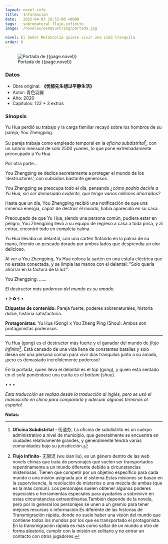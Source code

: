 ```yaml
---
layout: novel-info
title:  Información
date:   2025-04-03 19:51:00 +0000
tags:   sobrenatural flujo-infinito
image:  /novelas/esmqvuvt/img/portada.jpg

novel: El Señor Melancolía quiere vivir una vida tranquila
order: 0
---
```


<figure>
    <img src="{{ site.baseurl }}{{page.image}}" alt="Portada de {{page.novel}}">
    <figcaption>Portada de {{page.novel}}</figcaption>
</figure>

### Datos

- Obra original: **《忧郁先生想过平静生活》**
- Autor: 青色羽翼
- Año: 2020
- Capítulos: 122 + 3 extras

### Sinopsis

Yu Hua perdió su trabajo y la carga familiar recayó sobre los hombros de su pareja, You Zhengping.

Su pareja trabaja como empleado temporal en la _oficina subdistrital_[^1], con un salario mensual de solo 2500 yuanes, lo que pone extremadamente preocupado a Yu Hua.

Por otra parte...

You Zhengping se dedica secretamente a proteger el mundo de los 'destructores', con subsidios bastante generosos.

You Zhengping se preocupa todo el día, pensando _¿cómo podría decirle a Yu Hua, sin ser demasiado evidente, que tengo varios millones ahorrados?_

Hasta que un día, You Zhengping recibió una notificación de que una inmensa energía, capaz de destruir el mundo, había aparecido en su casa.

Preocupado de que Yu Hua, siendo una persona común, pudiera estar en peligro, You Zhengping llevó a su equipo de regreso a casa a toda prisa, y al entrar, encontró todo en completa calma.

Yu Hua llevaba un delantal, con una sartén flotando en la palma de su mano, friendo un pescado dorado por ambos lados que desprendía un olor delicioso.

Al ver a You Zhengping, Yu Hua coloca la sartén en una estufa eléctrica que no estaba conectada, y se limpia las manos con el delantal: "Solo quería ahorrar en la factura de la luz".

You Zhengping: ……

_El destructor más poderoso del mundo es su amado._



• ⊱✿⊰ •

**Etiquetas de contenido:** Pareja fuerte, poderes sobrenaturales, historia dulce, historia satisfactoria.

**Protagonistas:** Yu Hua (Gong) x You Zheng Ping (Shou). Ambos son protagonistas poderosos.

---

Yu Hua (gong) es el destructor más fuerte y el ganador del mundo de _flujo infinito_[^2]. Está cansado de una vida llena de constantes batallas y solo desea ser una persona común para vivir días tranquilos junto a su amado, ¡pero es demasiado increíblemente poderoso!

En la portada, quien lleva el delantal es el _top_ (gong), y quien está sentado en el sofá poniéndose una curita es el _bottom_ (shou).



• • •

_Esta traducción se realiza desde la traducción al inglés, pero se usó el manuscrito en chino para compararlo y adecuar algunos términos al español._

**Notas:**

[^1]: **Oficina Subdistrital** - 街道办, La oficina de subdistrito es un cuerpo administrativo a nivel de municipio, que generalmente se encuentra en ciudades relativamente grandes, y generalmente tendrá varias comunidades bajo su jurisdicción.

[^2]: **Flujo Infinito**- 无限流 (wu xian liu), es un género dentro de las web novels chinas que trata de personajes que suelen ser transportados repentinamente a un mundo diferente debido a circunstancias misteriosas. Tienen que competir por un objetivo específico para cada mundo o una misión asignada por el sistema.Estas misiones se basan en la supervivencia, la resolución de misterios o una mezcla de ambas (que es la más común). Los personajes suelen obtener algunos poderes especiales o herramientas especiales para ayudarles a sobrevivir en estas circunstancias extraordinarias.También depende de la novela, pero por lo general los personajes se unen a un gremio para tener mejores recursos o información.Es diferente de las historias de Transmigración rápida, donde no suele haber una visión del mundo que contiene todos los mundos por los que es transportado el protagonista. En la transmigración rápida es más como saltar de un mundo a otro de forma aleatoria, cumplir con la misión en solitario y no entrar en contacto con otros jugadores.